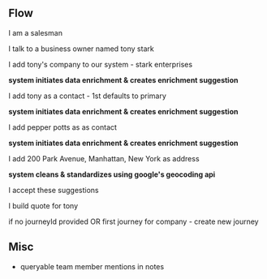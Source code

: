 ## Flow

I am a salesman

I talk to a business owner named tony stark

I add tony's company to our system - stark enterprises

**system initiates data enrichment & creates enrichment suggestion**

I add tony as a contact - 1st defaults to primary

**system initiates data enrichment & creates enrichment suggestion**

I add pepper potts as as contact

**system initiates data enrichment & creates enrichment suggestion**

I add 200 Park Avenue, Manhattan, New York as address

**system cleans & standardizes using google's geocoding api**

I accept these suggestions

I build quote for tony

if no journeyId provided OR first journey for company - create new journey

## Misc

- queryable team member mentions in notes
